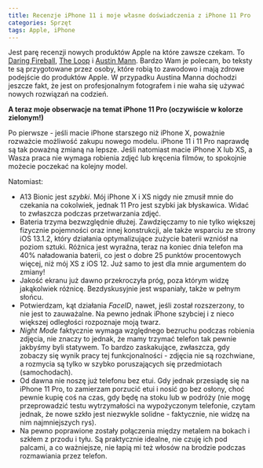 ```yaml
---
title: Recenzje iPhone 11 i moje własne doświadczenia z iPhone 11 Pro
categories: Sprzęt
tags: Apple, iPhone
---
```


Jest parę recenzji nowych produktów Apple na które zawsze czekam. To [Daring Fireball](https://daringfireball.net/2019/09/the_iphone_11_and_iphones_11_pro), [The Loop](https://www.loopinsight.com/2019/09/20/review-iphones-11/) i [Austin Mann](http://austinmann.com/trek/iphone-11-pro-review-china%0AiPhone%2011%20Pro%20Camera%20Review). Bardzo Wam je polecam, bo teksty te są przygotowane przez osoby, które robią to zawodowo i mają zdrowe podejście do produktów Apple. W przypadku Austina Manna dochodzi jeszcze fakt, że jest on profesjonalnym fotografem i nie waha się używać nowych rozwiązań na codzień.

**A teraz moje obserwacje na temat iPhone 11 Pro (oczywiście w kolorze zielonym!)**

Po pierwsze - jeśli macie iPhone starszego niż iPhone X, poważnie rozważcie możliwość zakupu nowego modelu. iPhone 11 i 11 Pro naprawdę są tak poważną zmianą na lepsze. Jeśli natomiast macie iPhone X lub XS, a Wasza praca nie wymaga robienia zdjęć lub kręcenia filmów, to spokojnie możecie poczekać na kolejny model.

Natomiast:
- A13 Bionic jest *szybki*. Mój iPhone X i XS nigdy nie zmusił mnie do czekania na cokolwiek, jednak 11 Pro jest szybki jak błyskawica. Widać to zwłaszcza podczas przetwarzania zdjęć.
- Bateria trzyma bezwzględnie dłużej. Zawdzięczamy to nie tylko większej fizycznie pojemności oraz innej konstrukcji, ale także wsparciu ze strony iOS 13.1.2, który działania optymalizujące zużycie baterii wzniósł na poziom sztuki. Różnica jest wyraźna, teraz na koniec dnia telefon ma 40% naładowania baterii, co jest o dobre 25 punktów procentowych więcej, niż mój XS z iOS 12. Już samo to jest dla mnie argumentem do zmiany!
- Jakość ekranu już dawno przekroczyła próg, poza którym widzę jakąkolwiek różnicę. Bezdyskusyjnie jest wspaniały, także w pełnym słońcu.
- Potwierdzam, kąt działania *FaceID*, nawet, jeśli został rozszerzony, to nie jest to zauważalne. Na pewno jednak iPhone szybciej i z nieco większej odległości rozpoznaje moją twarz.
-  *Night Mode* faktycznie wymaga względnego bezruchu podczas robienia zdjęcia, nie znaczy to jednak, że mamy trzymać telefon tak pewnie jakbyśmy byli statywem. To bardzo zaskakujące, zwłaszcza, gdy zobaczy się wynik pracy tej funkcjonalności - zdjęcia nie są rozchwiane, a rozmycia są tylko w szybko poruszających się przedmiotach (samochodach).
- Od dawna nie noszę już telefonu bez etui. Gdy jednak przesiądę się na iPhone 11 Pro, to zamierzam porzucić etui i nosić go bez osłony, choć pewnie kupię coś na czas, gdy będę na stoku lub w podróży (nie mogę przeprowadzić testu wytrzymałości na wypożyczonym telefonie, czytam jednak, że nowe szkło jest niezwykle solidne - faktycznie, nie widzę na nim najmniejszych rys).
- Na pewno poprawione zostały połączenia między metalem na bokach i szkłem z przodu i tyłu. Są praktycznie idealne, nie czuję ich pod palcami, a co ważniejsze, nie łapią mi też włosów na brodzie podczas rozmawiania przez telefon.
